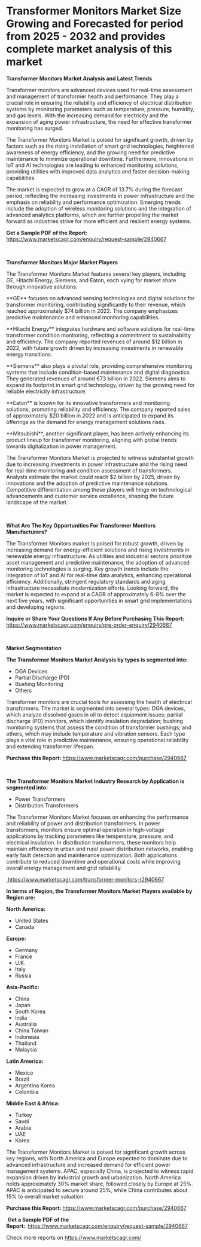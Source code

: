 <p><h1>Transformer Monitors Market Size Growing and Forecasted for period from 2025 - 2032 and provides complete market analysis of this market</h1></p><p><strong>Transformer Monitors Market Analysis and Latest Trends</strong></p>
<p><p>Transformer monitors are advanced devices used for real-time assessment and management of transformer health and performance. They play a crucial role in ensuring the reliability and efficiency of electrical distribution systems by monitoring parameters such as temperature, pressure, humidity, and gas levels. With the increasing demand for electricity and the expansion of aging power infrastructure, the need for effective transformer monitoring has surged.</p><p>The Transformer Monitors Market is poised for significant growth, driven by factors such as the rising installation of smart grid technologies, heightened awareness of energy efficiency, and the growing need for predictive maintenance to minimize operational downtime. Furthermore, innovations in IoT and AI technologies are leading to enhanced monitoring solutions, providing utilities with improved data analytics and faster decision-making capabilities.</p><p>The market is expected to grow at a CAGR of 13.7% during the forecast period, reflecting the increasing investments in power infrastructure and the emphasis on reliability and performance optimization. Emerging trends include the adoption of wireless monitoring solutions and the integration of advanced analytics platforms, which are further propelling the market forward as industries strive for more efficient and resilient energy systems.</p></p>
<p><strong>Get a Sample PDF of the Report:&nbsp;</strong> <a href="https://www.marketscagr.com/enquiry/request-sample/2940667?utm_campaign=3068&utm_medium=2&utm_source=Github&utm_content=ia&utm_term=15032025&utm_id=transformer-monitors">https://www.marketscagr.com/enquiry/request-sample/2940667</a></p>
<p>&nbsp;</p>
<p><strong>Transformer Monitors Major Market Players</strong></p>
<p><p>The Transformer Monitors Market features several key players, including GE, Hitachi Energy, Siemens, and Eaton, each vying for market share through innovative solutions. </p><p>**GE** focuses on advanced sensing technologies and digital solutions for transformer monitoring, contributing significantly to their revenue, which reached approximately $74 billion in 2022. The company emphasizes predictive maintenance and enhanced monitoring capabilities.</p><p>**Hitachi Energy** integrates hardware and software solutions for real-time transformer condition monitoring, reflecting a commitment to sustainability and efficiency. The company reported revenues of around $12 billion in 2022, with future growth driven by increasing investments in renewable energy transitions.</p><p>**Siemens** also plays a pivotal role, providing comprehensive monitoring systems that include condition-based maintenance and digital diagnostics. They generated revenues of around €73 billion in 2022. Siemens aims to expand its footprint in smart grid technology, driven by the growing need for reliable electricity infrastructure.</p><p>**Eaton** is known for its innovative transformers and monitoring solutions, promoting reliability and efficiency. The company reported sales of approximately $20 billion in 2022 and is anticipated to expand its offerings as the demand for energy management solutions rises.</p><p>**Mitsubishi**, another significant player, has been actively enhancing its product lineup for transformer monitoring, aligning with global trends towards digitalization in power management. </p><p>The Transformer Monitors Market is projected to witness substantial growth due to increasing investments in power infrastructure and the rising need for real-time monitoring and condition assessment of transformers. Analysts estimate the market could reach $2 billion by 2025, driven by innovations and the adoption of predictive maintenance solutions. Competitive differentiation among these players will hinge on technological advancements and customer service excellence, shaping the future landscape of the market.</p></p>
<p>&nbsp;</p>
<p><strong>What Are The Key Opportunities For Transformer Monitors Manufacturers?</strong></p>
<p><p>The Transformer Monitors market is poised for robust growth, driven by increasing demand for energy-efficient solutions and rising investments in renewable energy infrastructure. As utilities and industrial sectors prioritize asset management and predictive maintenance, the adoption of advanced monitoring technologies is surging. Key growth trends include the integration of IoT and AI for real-time data analytics, enhancing operational efficiency. Additionally, stringent regulatory standards and aging infrastructure necessitate modernization efforts. Looking forward, the market is expected to expand at a CAGR of approximately 6-8% over the next five years, with significant opportunities in smart grid implementations and developing regions.</p></p>
<p><strong>Inquire or Share Your Questions If Any Before Purchasing This Report:</strong> <a href="https://www.marketscagr.com/enquiry/pre-order-enquiry/2940667?utm_campaign=3068&utm_medium=2&utm_source=Github&utm_content=ia&utm_term=15032025&utm_id=transformer-monitors">https://www.marketscagr.com/enquiry/pre-order-enquiry/2940667</a></p>
<p>&nbsp;</p>
<p><strong>Market Segmentation</strong></p>
<p><strong>The Transformer Monitors Market Analysis by types is segmented into:</strong></p>
<p><ul><li>DGA Devices</li><li>Partial Discharge (PD)</li><li>Bushing Monitoring</li><li>Others</li></ul></p>
<p><p>Transformer monitors are crucial tools for assessing the health of electrical transformers. The market is segmented into several types: DGA devices, which analyze dissolved gases in oil to detect equipment issues; partial discharge (PD) monitors, which identify insulation degradation; bushing monitoring systems that assess the condition of transformer bushings; and others, which may include temperature and vibration sensors. Each type plays a vital role in predictive maintenance, ensuring operational reliability and extending transformer lifespan.</p></p>
<p><strong>Purchase this Report:&nbsp;</strong><a href="https://www.marketscagr.com/purchase/2940667?utm_campaign=3068&utm_medium=2&utm_source=Github&utm_content=ia&utm_term=15032025&utm_id=transformer-monitors">https://www.marketscagr.com/purchase/2940667</a></p>
<p>&nbsp;</p>
<p><strong>The Transformer Monitors Market Industry Research by Application is segmented into:</strong></p>
<p><ul><li>Power Transformers</li><li>Distribution Transformers</li></ul></p>
<p><p>The Transformer Monitors Market focuses on enhancing the performance and reliability of power and distribution transformers. In power transformers, monitors ensure optimal operation in high-voltage applications by tracking parameters like temperature, pressure, and electrical insulation. In distribution transformers, these monitors help maintain efficiency in urban and rural power distribution networks, enabling early fault detection and maintenance optimization. Both applications contribute to reduced downtime and operational costs while improving overall energy management and grid reliability.</p></p>
<p><a href="https://www.marketscagr.com/transformer-monitors-r2940667?utm_campaign=3068&utm_medium=2&utm_source=Github&utm_content=ia&utm_term=15032025&utm_id=transformer-monitors">&nbsp;https://www.marketscagr.com/transformer-monitors-r2940667</a></p>
<p><strong>In terms of Region, the Transformer Monitors Market Players available by Region are:</strong></p>
<p>
    <p> <strong> North America: </strong>
        <ul>
            <li>United States</li>
            <li>Canada</li>
        </ul>
        </p> 
    <p> <strong> Europe: </strong>
        <ul>
            <li>Germany</li>
            <li>France</li>
            <li>U.K.</li>
            <li>Italy</li>
            <li>Russia</li>
        </ul>
        </p> 
    <p> <strong> Asia-Pacific: </strong>
        <ul>
            <li>China</li>
            <li>Japan</li>
            <li>South Korea</li>
            <li>India</li>
            <li>Australia</li>
            <li>China Taiwan</li>
            <li>Indonesia</li>
            <li>Thailand</li>
            <li>Malaysia</li>
        </ul>
        </p> 
    <p> <strong> Latin America: </strong>
        <ul>
            <li>Mexico</li>
            <li>Brazil</li>
            <li>Argentina Korea</li>
            <li>Colombia</li>
        </ul>
        </p> 
    <p> <strong> Middle East & Africa: </strong>
        <ul>
            <li>Turkey</li>
            <li>Saudi</li>
            <li>Arabia</li>
            <li>UAE</li>
            <li>Korea</li>
        </ul>
    </p>
    </p>
<p><p>The Transformer Monitors Market is poised for significant growth across key regions, with North America and Europe expected to dominate due to advanced infrastructure and increased demand for efficient power management systems. APAC, especially China, is projected to witness rapid expansion driven by industrial growth and urbanization. North America holds approximately 30% market share, followed closely by Europe at 25%. APAC is anticipated to secure around 25%, while China contributes about 15% to overall market valuation.</p></p>
<p><strong>Purchase this Report: </strong><a href="https://www.marketscagr.com/purchase/2940667?utm_campaign=3068&utm_medium=2&utm_source=Github&utm_content=ia&utm_term=15032025&utm_id=transformer-monitors">https://www.marketscagr.com/purchase/2940667</a></p>
<p>&nbsp;<strong>Get a Sample PDF of the Report:&nbsp;&nbsp;</strong><a href="https://www.marketscagr.com/enquiry/request-sample/2940667?utm_campaign=3068&utm_medium=2&utm_source=Github&utm_content=ia&utm_term=15032025&utm_id=transformer-monitors">https://www.marketscagr.com/enquiry/request-sample/2940667</a></p>
<p><strong></strong></p>
<p>Check more reports on <a href="https://www.marketscagr.com/?utm_campaign=3068&utm_medium=2&utm_source=Github&utm_content=ia&utm_term=15032025&utm_id=transformer-monitors">https://www.marketscagr.com/</a></p>